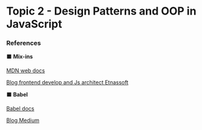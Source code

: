 # Topic 2 - Design Patterns and OOP in JavaScript


### References

:black_large_square: **Mix-ins**

[MDN web docs](https://developer.mozilla.org/es/docs/Web/JavaScript/Referencia/Classes)

[Blog frontend develop and Js architect Etnassoft](http://www.etnassoft.com/2016/12/12/los-mixins-en-la-programacion-orientada-a-objetos-moderna-en-es6/)


:black_large_square: **Babel**

[Babel docs](https://babeljs.io/docs/en/)

[Blog Medium](https://medium.com/@SunnyB/how-to-convert-es6-into-es5-using-babel-1b533d31a169)